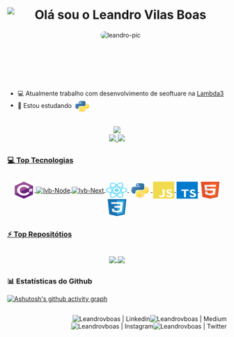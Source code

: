 

<div >
    <img align="left" src="https://media.giphy.com/media/cIn5fTcjnKhStIeAef/giphy.gif" height="210em">
    <h1 align="center">
      Olá sou o Leandro Vilas Boas
    </h1>  
</div>

<div align="center">
    <img align="center" alt="leandro-pic" height="150" style="border-radius:100px;" src="https://media.giphy.com/media/KYRWEsOlLoBrhuEEB1/giphy.gif">
</div>

</br>
</br>
</br>
</br>
</br>
</br>


- 💻 Atualmente trabalho com desenvolvimento de seoftuare na [Lambda3](https://www.lambda3.com.br/)
- 📘 Estou estudando <img align="center" alt="Rafa-Python" height="30" width="40" src="https://raw.githubusercontent.com/devicons/devicon/master/icons/python/python-original.svg">

</br>

<div align="center">
  <a href="https://github.com/leandrovboas">
  <img height="240em" src="https://github-readme-stats.vercel.app/api?username=leandrovboas&show_icons=true&theme=tokyonight&include_all_commits=true&count_private=true"/>
</div>
<div align="center">
  <a href="https://github.com/leandrovboas">
  <img height="210em" src="https://github-readme-stats.vercel.app/api/top-langs/?username=leandrovboas&layout=compact&langs_count=7&theme=tokyonight"/>
  <img height="210em" src="https://github-readme-stats.vercel.app/api/top-langs/?username=leandrovboas&theme=tokyonight"/>
</div>
  
##
  
  ### 💻 Top Tecnologias
  
  <div style="display: inline_block" align="center"><br>
  <img align="center" alt="lvb-Csharp" height="40" width="50" src="https://raw.githubusercontent.com/devicons/devicon/master/icons/csharp/csharp-original.svg">
  <img align="center" alt="lvb-Node" height="40" width="50" src="https://cdn.jsdelivr.net/gh/devicons/devicon/icons/nodejs/nodejs-plain.svg">
  <img align="center" alt="lvb-Next" height="40" width="50" src="https://www.luismedeiros.com.br/logos/next.svg">
  <img align="center" alt="lvb-React" height="40" width="50" src="https://raw.githubusercontent.com/devicons/devicon/master/icons/react/react-original.svg">
  <img align="center" alt="lvb-Python" height="40" width="50" src="https://raw.githubusercontent.com/devicons/devicon/master/icons/python/python-original.svg">
  <img align="center" alt="lvb-Js" height="40" width="50" src="https://raw.githubusercontent.com/devicons/devicon/master/icons/javascript/javascript-plain.svg">
  <img align="center" alt="lvb-Ts" height="40" width="50" src="https://raw.githubusercontent.com/devicons/devicon/master/icons/typescript/typescript-plain.svg">
  <img align="center" alt="lvb-HTML" height="40" width="50" src="https://raw.githubusercontent.com/devicons/devicon/master/icons/html5/html5-original.svg">
  <img align="center" alt="lvb-CSS" height="40" width="50" src="https://raw.githubusercontent.com/devicons/devicon/master/icons/css3/css3-original.svg">
</div>
  
##
  
  ### ⚡ Top Repositótios
  </br>

<div align="center">
<a href="https://github.com/leandrovboas/portifolio">
  <img align="center" src="https://github-readme-stats.vercel.app/api/pin/?username=leandrovboas&repo=portifolio&theme=tokyonight&show_owner=true" />
</a>
<a href="https://github.com/leandrovboas/anuraghazra.github.io">
  <img align="center" src="https://github-readme-stats.vercel.app/api/pin/?username=leandrovboas&repo=cli_github_2.0&theme=tokyonight&show_owner=true" />
</a>
</div>
  
##  
  
  
  ### 📊 Estatísticas do Github
   [![Ashutosh's github activity graph](https://github-readme-activity-graph.vercel.app/graph?username=leandrovboastheme=dracula)](https://github.com/ashutosh00710/github-readme-activity-graph)

  
##

<a href="https://medium.com/@leandrovboas">
  <img align="right" alt="Leandrovboas | Medium" src="https://img.shields.io/badge/Medium-12100E?style=for-the-badge&logo=medium&logoColor=white" />
</a>
<a href="https://br.linkedin.com/in/leandro-vilas-boas-55403b2b">
  <img align="right" alt="Leandrovboas | Linkedin" src="https://img.shields.io/badge/LinkedIn-0077B5?style=for-the-badge&logo=linkedin&logoColor=white" />
</a>
<a href="https://twitter.com/leandrovboas">
  <img align="right" alt="Leandrovboas | Twitter" src="https://img.shields.io/badge/Twitter-1DA1F2?style=for-the-badge&logo=twitter&logoColor=white" />
</a>
<a href="https://www.instagram.com/leandrovboas/">
  <img align="right" alt="Leandrovboas | Instagram" src="https://img.shields.io/badge/Instagram-E4405F?style=for-the-badge&logo=instagram&logoColor=white" />
</a>
  
 
  
